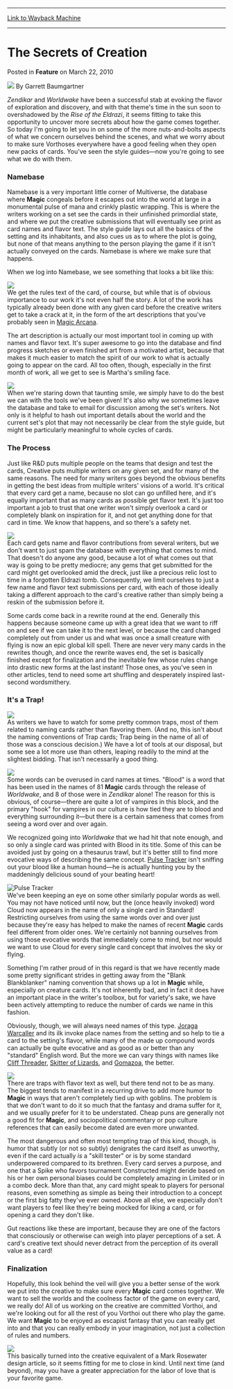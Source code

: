 
---
[Link to Wayback Machine](https://web.archive.org/web/20170321114925/http://magic.wizards.com/en/articles/archive/feature/secrets-creation-2010-03-22)

[_metadata_:wayback_url]:- "http://magic.wizards.com/en/articles/archive/feature/secrets-creation-2010-03-22"
[_metadata_:wayback_raw_url]:- "https://web.archive.org/web/20170321114925id_/http://magic.wizards.com/en/articles/archive/feature/secrets-creation-2010-03-22"
[_metadata_:wayback_capture_timestamp]:- "2017-03-21 11:49:25+00:00"
[_metadata_:description]:- "Zendikar and Worldwake have been a successful stab at evoking the flavor of exploration and discovery, and with that theme's time in the sun soon to overshadowed by the Rise of the Eldrazi, it seems fitting to take this opportunity to uncover more secrets about how the game comes together. So today I'm going to let you in on some of the more nuts-and-bolts aspects of what we concern ourselves behind the scenes, and what we worry about to make sure Vorthoses everywhere have a good feeling when they open new packs of cards."
[_metadata_:generator]:- "Drupal 7 (http://drupal.org)"
[_metadata_:publish_date]:- "2010-03-22"
---


The Secrets of Creation
=======================



 Posted in **Feature**
 on March 22, 2010 






![](https://media.magic.wizards.com/styles/auth_small/public/generic-avatar-150_316.png)
By Garrett Baumgartner











*Zendikar* and *Worldwake* have been a successful stab at evoking the flavor of exploration and discovery, and with that theme's time in the sun soon to overshadowed by the *Rise of the Eldrazi*, it seems fitting to take this opportunity to uncover more secrets about how the game comes together. So today I'm going to let you in on some of the more nuts-and-bolts aspects of what we concern ourselves behind the scenes, and what we worry about to make sure Vorthoses everywhere have a good feeling when they open new packs of cards. You've seen the style guides—now you're going to see what we do with them.

### Namebase

Namebase is a very important little corner of Multiverse, the database where **Magic** congeals before it escapes out into the world at large in a monumental pulse of mana and crinkly plastic wrapping. This is where the writers working on a set see the cards in their unfinished primordial state, and where we put the creative submissions that will eventually see print as card names and flavor text. The style guide lays out all the basics of the setting and its inhabitants, and also cues us as to where the plot is going, but none of that means anything to the person playing the game if it isn't actually conveyed on the cards. Namebase is where we make sure that happens.

When we log into Namebase, we see something that looks a bit like this:

![](https://media.magic.wizards.com/image_legacy_migration/mtg/images/daily/features/feature83_mockUp.jpg)  
We get the rules text of the card, of course, but while that is of obvious importance to our work it's not even half the story. A lot of the work has typically already been done with any given card before the creative writers get to take a crack at it, in the form of the art descriptions that you've probably seen in [Magic Arcana](/en/articles/archive/sketches-harabaz-druid-2010-03-03).

The art description is actually our most important tool in coming up with names and flavor text. It's super awesome to go into the database and find progress sketches or even finished art from a motivated artist, because that makes it much easier to match the spirit of our work to what is actually going to appear on the card. All too often, though, especially in the first month of work, all we get to see is Martha's smiling face.

![](https://media.magic.wizards.com/image_legacy_migration/mtg/images/daily/features/feature83_martha.jpg)  
When we're staring down that taunting smile, we simply have to do the best we can with the tools we've been given! It's also why we sometimes leave the database and take to email for discussion among the set's writers. Not only is it helpful to hash out important details about the world and the current set's plot that may not necessarily be clear from the style guide, but might be particularly meaningful to whole cycles of cards.

### The Process

Just like R&D puts multiple people on the teams that design and test the cards, Creative puts multiple writers on any given set, and for many of the same reasons. The need for many writers goes beyond the obvious benefits in getting the best ideas from multiple writers' visions of a world. It's critical that every card get a name, because no slot can go unfilled here, and it's equally important that as many cards as possible get flavor text. It's just too important a job to trust that one writer won't simply overlook a card or completely blank on inspiration for it, and not get anything done for that card in time. We know that happens, and so there's a safety net. 

![](https://media.magic.wizards.com/image_legacy_migration/mtg/images/daily/features/feature83_hiveMindFlavor.jpg)  
Each card gets name and flavor contributions from several writers, but we don't want to just spam the database with everything that comes to mind. That doesn't do anyone any good, because a lot of what comes out that way is going to be pretty mediocre; any gems that get submitted for the card might get overlooked amid the dreck, just like a precious relic lost to time in a forgotten Eldrazi tomb. Consequently, we limit ourselves to just a few name and flavor text submissions per card, with each of those ideally taking a different approach to the card's creative rather than simply being a reskin of the submission before it.

Some cards come back in a rewrite round at the end. Generally this happens because someone came up with a great idea that we want to riff on and see if we can take it to the next level, or because the card changed completely out from under us and what was once a small creature with flying is now an epic global kill spell. There are never very many cards in the rewrites though, and once the rewrite waves end, the set is basically finished except for finalization and the inevitable few whose rules change into drastic new forms at the last instant! Those ones, as you've seen in other articles, tend to need some art shuffling and desperately inspired last-second wordsmithery. 

### It's a Trap!

[![](https://media.magic.wizards.com/image_legacy_migration/mtg/images/daily/features/feature83_balothCage.jpg)](http://sale.images.woot.com/It_s_A_Trap!a9lStandard.png)  
As writers we have to watch for some pretty common traps, most of them related to naming cards rather than flavoring them. (And no, this isn't about the naming conventions of Trap cards; Trap being in the name of all of those was a conscious decision.) We have a lot of tools at our disposal, but some see a lot more use than others, leaping readily to the mind at the slightest bidding. That isn't necessarily a good thing.

![](https://media.magic.wizards.com/image_legacy_migration/mtg/images/daily/features/feature83_bloodTops.jpg)  
Some words can be overused in card names at times. "Blood" is a word that has been used in the names of 81 **Magic** cards through the release of *Worldwake*, and 8 of those were in *Zendikar* alone! The reason for this is obvious, of course—there are quite a lot of vampires in this block, and the primary "hook" for vampires in our culture is how tied they are to blood and everything surrounding it—but there is a certain sameness that comes from seeing a word over and over again.

We recognized going into *Worldwake* that we had hit that note enough, and so only a single card was printed with Blood in its title. Some of this can be avoided just by going on a thesaurus trawl, but it's better still to find more evocative ways of describing the same concept. [Pulse Tracker](http://gatherer.wizards.com/Pages/Card/Details.aspx?name=Pulse+Tracker) isn't sniffing out your blood like a human hound—he is actually hunting you by the maddeningly delicious sound of your beating heart!

![Pulse Tracker](http://gatherer.wizards.com/Handlers/Image.ashx?type=card&name=Pulse+Tracker)  
We've been keeping an eye on some other similarly popular words as well. You may not have noticed until now, but the (once heavily invoked) word Cloud now appears in the name of only a single card in Standard! Restricting ourselves from using the same words over and over just because they're easy has helped to make the names of recent **Magic** cards feel different from older ones. We're certainly not banning ourselves from using those evocative words that immediately come to mind, but nor would we want to use Cloud for every single card concept that involves the sky or flying.

Something I'm rather proud of in this regard is that we have recently made some pretty significant strides in getting away from the "Blank Blankblanker" naming convention that shows up a lot in **Magic** while, especially on creature cards. It's not inherently bad, and in fact it does have an important place in the writer's toolbox, but for variety's sake, we have been actively attempting to reduce the number of cards we name in this fashion. 

Obviously, though, we will always need names of this type. [Joraga Warcaller](http://gatherer.wizards.com/Pages/Card/Details.aspx?name=Joraga+Warcaller) and its ilk invoke place names from the setting and so help to tie a card to the setting's flavor, while many of the made up compound words can actually be quite evocative and as good as or better than any "standard" English word. But the more we can vary things with names like [Cliff Threader](http://gatherer.wizards.com/Pages/Card/Details.aspx?name=Cliff+Threader), [Skitter of Lizards](http://gatherer.wizards.com/Pages/Card/Details.aspx?name=Skitter+of+Lizards), and [Gomazoa](http://gatherer.wizards.com/Pages/Card/Details.aspx?name=Gomazoa), the better.

![](https://media.magic.wizards.com/image_legacy_migration/mtg/images/daily/features/feature83_greenREd.jpg)  
There are traps with flavor text as well, but there tend not to be as many. The biggest tends to manifest in a recurring drive to add more humor to **Magic** in ways that aren't completely tied up with goblins. The problem is that we don't want to do it so much that the fantasy and drama suffer for it, and we usually prefer for it to be understated. Cheap puns are generally not a good fit for **Magic**, and sociopolitical commentary or pop culture references that can easily become dated are even more unwanted.

The most dangerous and often most tempting trap of this kind, though, is humor that subtly (or not so subtly) denigrates the card itself as unworthy, even if the card actually *is* a "skill tester" or is by some standard underpowered compared to its brethren. Every card serves a purpose, and one that a Spike who favors tournament Constructed might deride based on his or her own personal biases could be completely amazing in Limited or in a combo deck. More than that, any card might speak to players for personal reasons, even something as simple as being their introduction to a concept or the first big fatty they've ever owned. Above all else, we especially don't want players to feel like they're being mocked for liking a card, or for opening a card they don't like.

Gut reactions like these are important, because they are one of the factors that consciously or otherwise can weigh into player perceptions of a set. A card's creative text should never detract from the perception of its overall value as a card!

### Finalization

Hopefully, this look behind the veil will give you a better sense of the work we put into the creative to make sure every **Magic** card comes together. We want to sell the worlds and the coolness factor of the game on every card, we really do! All of us working on the creative are committed Vorthoi, and we're looking out for all the rest of you Vorthoi out there who play the game. We want **Magic** to be enjoyed as escapist fantasy that you can really get into and that you can really embody in your imagination, not just a collection of rules and numbers.

![](https://media.magic.wizards.com/image_legacy_migration/mtg/images/daily/features/feature83_mountain.jpg)  
This basically turned into the creative equivalent of a Mark Rosewater design article, so it seems fitting for me to close in kind. Until next time (and beyond), may you have a greater appreciation for the labor of love that is your favorite game.







